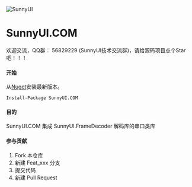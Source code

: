 ﻿![SunnyUI](https://camo.githubusercontent.com/e9c06d599c97568667e8e2366d1752c7114cc7635f8b64536e4ffab9ae05c97d/68747470733a2f2f696d616765732e67697465652e636f6d2f75706c6f6164732f696d616765732f323032312f303332342f3231333631355f35343234306261395f3431363732302e706e67 "SunnyUI.png")

# SunnyUI.COM
欢迎交流，QQ群： 56829229 (SunnyUI技术交流群)，请给源码项目点个Star吧！！！
    
#### 开始
从[Nuget](https://www.nuget.org/packages/SunnyUI.COM)安装最新版本。    
~~~
Install-Package SunnyUI.COM
~~~

#### 目的
SunnyUI.COM 集成 SunnyUI.FrameDecoder 解码库的串口类库    

#### 参与贡献
1.  Fork 本仓库
2.  新建 Feat_xxx 分支
3.  提交代码
4.  新建 Pull Request